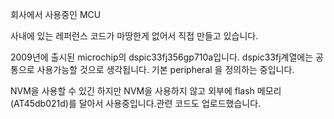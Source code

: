 회사에서 사용중인 MCU

사내에 있는 레퍼런스 코드가 마땅한게 없어서 직접 만들고 있습니다.

2009년에 출시된 microchip의 dspic33fj356gp710a입니다. dspic33fj계열에는 공통으로 사용가능할 것으로 생각됩니다.
기본 peripheral 을 정의하는 중입니다.

NVM을 사용할 수 있긴 하지만 NVM을 사용하지 않고 외부에 flash 메모리(AT45db021d)를 달아서 사용중입니다.관련 코드도 업로드했습니다.